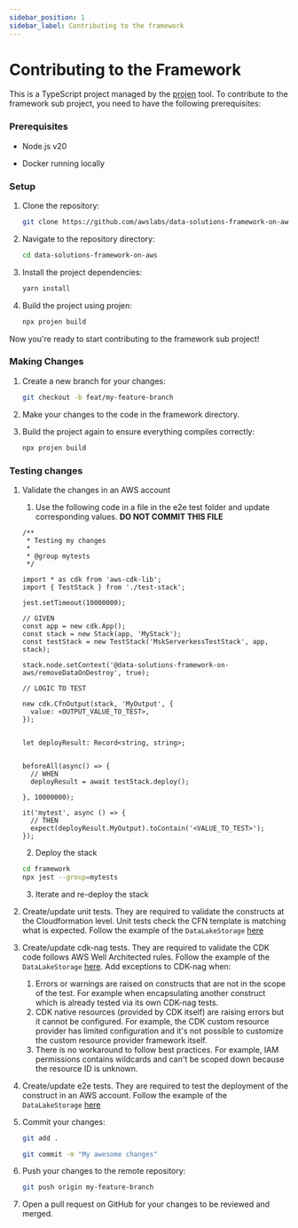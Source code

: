 ```yaml
---
sidebar_position: 1
sidebar_label: Contributing to the framework
---
```


# Contributing to the Framework


This is a TypeScript project managed by the [projen](https://github.com/projen/projen) tool. To contribute to the framework sub project, you need to have the following prerequisites:


### Prerequisites

- Node.js v20

- Docker running locally


### Setup


1. Clone the repository:

    ```bash
    git clone https://github.com/awslabs/data-solutions-framework-on-aws.git
    ```

2. Navigate to the repository directory:

    ```bash
    cd data-solutions-framework-on-aws
    ```

3. Install the project dependencies:

    ```bash
    yarn install
    ````

4. Build the project using projen:

    ```bash
    npx projen build
    ```

Now you're ready to start contributing to the framework sub project!

### Making Changes

1. Create a new branch for your changes:

    ```bash
    git checkout -b feat/my-feature-branch
    ```

2. Make your changes to the code in the framework directory.

3. Build the project again to ensure everything compiles correctly:

    ```bash
    npx projen build
    ```

### Testing changes

1. Validate the changes in an AWS account
   1. Use the following code in a file in the e2e test folder and update corresponding values. **DO NOT COMMIT THIS FILE**

    ```
    /**
     * Testing my changes
     *
     * @group mytests
     */

    import * as cdk from 'aws-cdk-lib';
    import { TestStack } from './test-stack';

    jest.setTimeout(10000000);

    // GIVEN
    const app = new cdk.App();
    const stack = new Stack(app, 'MyStack');
    const testStack = new TestStack('MskServerkessTestStack', app, stack);

    stack.node.setContext('@data-solutions-framework-on-aws/removeDataOnDestroy', true);

    // LOGIC TO TEST

    new cdk.CfnOutput(stack, 'MyOutput', {
      value: <OUTPUT_VALUE_TO_TEST>,
    });


    let deployResult: Record<string, string>;


    beforeAll(async() => {
      // WHEN
      deployResult = await testStack.deploy();

    }, 10000000);

    it('mytest', async () => {
      // THEN
      expect(deployResult.MyOutput).toContain('<VALUE_TO_TEST>');
    });

    ```

   2. Deploy the stack

    ```bash
    cd framework
    npx jest --group=mytests
    ```

    3. Iterate and re-deploy the stack

1. Create/update unit tests. They are required to validate the constructs at the Cloudformation level. Unit tests check the CFN template is matching what is expected. Follow the example of the `DataLakeStorage` [here](https://github.com/awslabs/data-solutions-framework-on-aws/blob/main/framework/test/unit/storage/data-lake-storage.test.ts)
   
   
2. Create/update cdk-nag tests. They are required to validate the CDK code follows AWS Well Architected rules. Follow the example of the `DataLakeStorage` [here](https://github.com/awslabs/data-solutions-framework-on-aws/blob/main/framework/test/unit/nag/storage/nag-data-lake-storage.test.ts). Add exceptions to CDK-nag when:
   1. Errors or warnings are raised on constructs that are not in the scope of the test. For example when encapsulating another construct which is already tested via its own CDK-nag tests.
   2. CDK native resources (provided by CDK itself) are raising errors but it cannot be configured. For example, the CDK custom resource provider has limited configuration and it's not possible to customize the custom resource provider framework itself.
   3. There is no workaround to follow best practices. For example, IAM permissions contains wildcards and can't be scoped down because the resource ID is unknown.

3. Create/update e2e tests. They are required to test the deployment of the construct in an AWS account. Follow the example of the `DataLakeStorage` [here](https://github.com/awslabs/data-solutions-framework-on-aws/blob/main/framework/test/e2e/data-lake-storage.e2e.test.ts)


2. Commit your changes:

    ```bash
    git add .

    git commit -m "My awesome changes"
    ```

3. Push your changes to the remote repository:

    ```bash
    git push origin my-feature-branch
    ```

4. Open a pull request on GitHub for your changes to be reviewed and merged.
